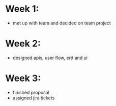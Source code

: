 # Week 1:
* met up with team and decided on team project

# Week 2:
* designed apis, user flow, erd and ui

# Week 3:
* finished proposal
* assigned jira tickets